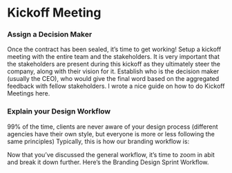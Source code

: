 # Kickoff Meeting

### Assign a Decision Maker
Once the contract has been sealed, it’s time to get working! Setup a kickoff meeting with the entire team and the stakeholders. It is very important that the stakeholders are present during this kickoff as they ultimately steer the company, along with their vision for it. Establish who is the decision maker (usually the CEO), who would give the final word based on the aggregated feedback with fellow stakeholders. I wrote a nice guide on how to do Kickoff Meetings here.

### Explain your Design Workflow

99% of the time, clients are never aware of your design process (different agencies have their own style, but everyone is more or less following the same principles) Typically, this is how our branding workflow is:
<insert image here>

Now that you’ve discussed the general workflow, it’s time to zoom in abit and break it down further. Here’s the Branding Design Sprint Workflow.
<image of branding workflow>